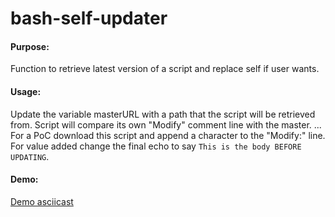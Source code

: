 bash-self-updater
=================
#### Purpose: 
Function to retrieve latest version of a script and replace self if user wants.

#### Usage: 
Update the variable masterURL with a path that the script will be retrieved from.  Script will compare its own "Modify" comment line with the master.
 ... For a PoC download this script and append a character to the "Modify:" line.  For value added change the final echo to say `This is the body BEFORE UPDATING`.

#### Demo:
[Demo asciicast](https://asciinema.org/a/14240)
